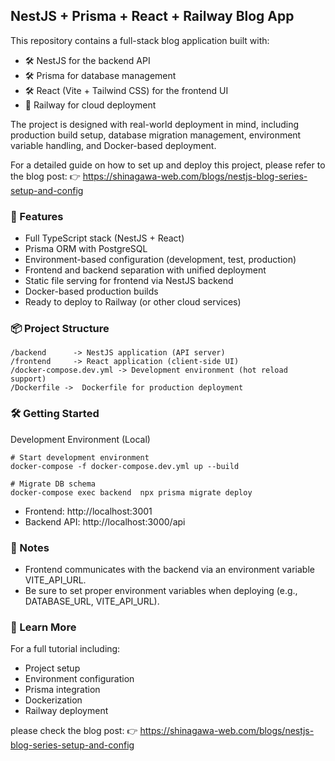 ## NestJS + Prisma + React + Railway Blog App

This repository contains a full-stack blog application built with:

- 🛠️ NestJS for the backend API
- 🛠️ Prisma for database management
- 🛠️ React (Vite + Tailwind CSS) for the frontend UI
- 🚀 Railway for cloud deployment

The project is designed with real-world deployment in mind, including production build setup, database migration management, environment variable handling, and Docker-based deployment.

For a detailed guide on how to set up and deploy this project, please refer to the blog post:
👉 https://shinagawa-web.com/blogs/nestjs-blog-series-setup-and-config


### 🚀 Features

- Full TypeScript stack (NestJS + React)
- Prisma ORM with PostgreSQL
- Environment-based configuration (development, test, production)
- Frontend and backend separation with unified deployment
- Static file serving for frontend via NestJS backend
- Docker-based production builds
- Ready to deploy to Railway (or other cloud services)

### 📦 Project Structure

```
/backend      -> NestJS application (API server)
/frontend     -> React application (client-side UI)
/docker-compose.dev.yml -> Development environment (hot reload support)
/Dockerfile ->  Dockerfile for production deployment
```

### 🛠️ Getting Started
Development Environment (Local)

```
# Start development environment
docker-compose -f docker-compose.dev.yml up --build
```

```
# Migrate DB schema
docker-compose exec backend  npx prisma migrate deploy
```

- Frontend: http://localhost:3001
- Backend API: http://localhost:3000/api

### 📝 Notes

- Frontend communicates with the backend via an environment variable VITE_API_URL.
- Be sure to set proper environment variables when deploying (e.g., DATABASE_URL, VITE_API_URL).

### 📖 Learn More

For a full tutorial including:

- Project setup
- Environment configuration
- Prisma integration
- Dockerization
- Railway deployment

please check the blog post:
👉 https://shinagawa-web.com/blogs/nestjs-blog-series-setup-and-config